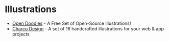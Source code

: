 # Illustrations

- [Open Doodles](https://www.opendoodles.com/?ref=evernote.design) - A Free Set of Open-Source Illustrations!
- [Charco Design](https://www.charco.design/charco) - A set of 16 handcrafted illustrations for your web & app projects
